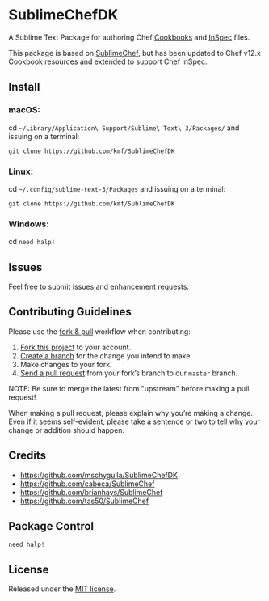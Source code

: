 # SublimeChefDK

A Sublime Text Package for authoring Chef [Cookbooks][resources] and [InSpec][inspec] files.

This package is based on [SublimeChef][sublimechef], but has been updated to Chef v12.x Cookbook resources and extended to support Chef InSpec.

## Install

### macOS:
cd `~/Library/Application\ Support/Sublime\ Text\ 3/Packages/` and issuing on a terminal:

    git clone https://github.com/kmf/SublimeChefDK

### Linux:
cd `~/.config/sublime-text-3/Packages` and issuing on a terminal:

    git clone https://github.com/kmf/SublimeChefDK

### Windows:
cd `need halp!`

## Issues

Feel free to submit issues and enhancement requests.

## Contributing Guidelines

Please use the [fork & pull][fork-and-pull] workflow when contributing:

1. [Fork this project][fork] to your account.
2. [Create a branch][branch] for the change you intend to make.
3. Make changes to your fork.
4. [Send a pull request][pr] from your fork’s branch to our `master` branch.

NOTE: Be sure to merge the latest from "upstream" before making a pull request!

When making a pull request, please explain why you’re making a change. Even if it seems self-evident, please take a sentence or two to tell why your change or addition should happen.

## Credits
- https://github.com/mschygulla/SublimeChefDK 
- https://github.com/cabeca/SublimeChef
- https://github.com/brianhays/SublimeChef
- https://github.com/tas50/SublimeChef

## Package Control
  `need halp!`

## License

Released under the [MIT license](LICENSE).

[resources]: https://docs.chef.io/resources.html
[inspec]: https://docs.chef.io/inspec_reference.html
[sublimechef]: https://github.com/brianhays/SublimeChef
[fork-and-pull]: https://help.github.com/articles/using-pull-requests/
[fork]: http://help.github.com/forking/
[branch]: https://help.github.com/articles/creating-and-deleting-branches-within-your-repository
[pr]: http://help.github.com/pull-requests/